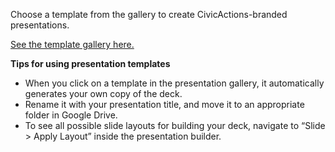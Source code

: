 Choose a template from the gallery to create CivicActions-branded presentations.

[See the template gallery here.](https://docs.google.com/presentation/u/0/?ftv=1&folder=0AG52ASZZO8wSUk9PVA&tgif=d)

**Tips for using presentation templates**

* When you click on a template in the presentation gallery, it automatically generates your own copy of the deck.  
* Rename it with your presentation title, and move it to an appropriate folder in Google Drive.  
* To see all possible slide layouts for building your deck, navigate to “Slide > Apply Layout” inside the presentation builder.
